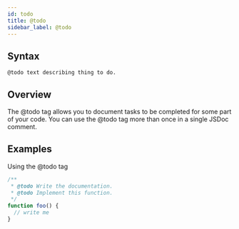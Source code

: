 ```yaml
---
id: todo
title: @todo
sidebar_label: @todo
---
```


## Syntax

`@todo text describing thing to do.`

## Overview

The @todo tag allows you to document tasks to be completed for some part of your code. You can use the @todo tag more than once in a single JSDoc comment.

## Examples

Using the @todo tag

```js
/**
 * @todo Write the documentation.
 * @todo Implement this function.
 */
function foo() {
  // write me
}
```
